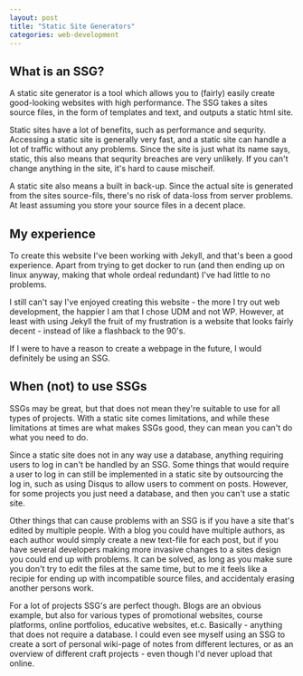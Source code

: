 ```yaml
---
layout: post
title: "Static Site Generators"
categories: web-development
---
```


## What is an SSG?
A static site generator is a tool which allows you to (fairly) easily create good-looking websites with high performance. The SSG takes a sites source files, in the form of templates and text, and outputs a static html site.

Static sites have a lot of benefits, such as performance and sequrity. Accessing a static site is generally very fast, and a static site can handle a lot of traffic without any problems. Since the site is just what its name says, static, this also means that sequrity breaches are very unlikely. If you can't change anything in the site, it's hard to cause mischeif.

A static site also means a built in back-up. Since the actual site is generated from the sites source-fils, there's no risk of data-loss from server problems. At least assuming you store your source files in a decent place.

## My experience

To create this website I've been working with Jekyll, and that's been a good experience. Apart from trying to get docker to run (and then ending up on linux anyway, making that whole ordeal redundant) I've had little to no problems. 

I still can't say I've enjoyed creating this website - the more I try out web development, the happier I am that I chose UDM and not WP. However, at least with using Jekyll the fruit of my frustration is a website that looks fairly decent - instead of like a flashback to the 90's.

If I were to have a reason to create a webpage in the future, I would definitely be using an SSG. 

## When (not) to use SSGs

SSGs may be great, but that does not mean they're suitable to use for all types of projects. With a static site comes limitations, and while these limitations at times are what makes SSGs good, they can mean you can't do what you need to do.

Since a static site does not in any way use a database, anything requiring users to log in can't be handled by an SSG. Some things that would require a user to log in can still be implemented in a static site by outsourcing the log in, such as using Disqus to allow users to comment on posts. However, for some projects you just need a database, and then you can't use a static site.

Other things that can cause problems with an SSG is if you have a site that's edited by multiple people. With a blog you could have multiple authors, as each author would simply create a new text-file for each post, but if you have several developers making more invasive changes to a sites design you could end up with problems. It can be solved, as long as you make sure you don't try to edit the files at the same time, but to me it feels like a recipie for ending up with incompatible source files, and accidentaly erasing another persons work.

For a lot of projects SSG's are perfect though. Blogs are an obvious example, but also for various types of promotional websites, course platforms, online portfolios, educative websites, et.c. Basically - anything that does not require a database. I could even see myself using an SSG to create a sort of personal wiki-page of notes from different lectures, or as an overview of different craft projects - even though I'd never upload that online.


